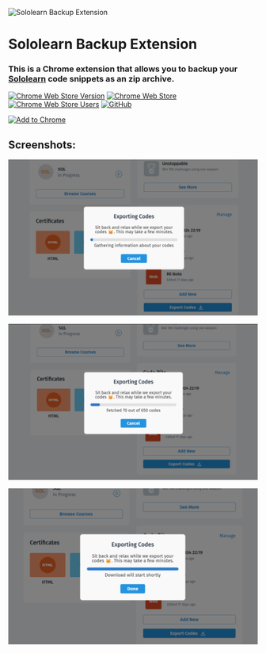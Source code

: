 ![Sololearn Backup Extension](https://github.com/arnav-kr/json-formatter/blob/main/branding/marquee_promo_tile.png?raw=true)


# Sololearn Backup Extension

### This is a Chrome extension that allows you to backup your [Sololearn](https://sololearn.com) code snippets as an zip archive.


[![Chrome Web Store Version](https://img.shields.io/chrome-web-store/v/hmmjnglghifpnoffnbjgadeckgnfhbnm?style=flat-square&logo=googlechrome&logoColor=%23fff&label=%20&color=%234285F4&labelColor=%233d3d3d)](https://chrome.google.com/webstore/detail/SLBackup/hmmjnglghifpnoffnbjgadeckgnfhbnm)
[![Chrome Web Store](https://img.shields.io/chrome-web-store/rating/hmmjnglghifpnoffnbjgadeckgnfhbnm?style=flat-square&logo=googlechrome&label=Webstore%20Rating&logoColor=%23fff&color=%234285F4&labelColor=%233d3d3d&link=https%3A%2F%2Fchrome.google.com%2Fwebstore%2Fdetail%2FSLBackup%2Fhmmjnglghifpnoffnbjgadeckgnfhbnm)](https://chrome.google.com/webstore/detail/SLBackup/hmmjnglghifpnoffnbjgadeckgnfhbnm)
[![Chrome Web Store Users](https://img.shields.io/chrome-web-store/users/hmmjnglghifpnoffnbjgadeckgnfhbnm?style=flat-square&logo=googlechrome&label=Webstore%20Users&logoColor=%23fff&color=%234285F4&labelColor=%233d3d3d&link=https%3A%2F%2Fchrome.google.com%2Fwebstore%2Fdetail%2FSLBackup%2Fhmmjnglghifpnoffnbjgadeckgnfhbnm)](https://chrome.google.com/webstore/detail/SLBackup/hmmjnglghifpnoffnbjgadeckgnfhbnm)
[![GitHub](https://img.shields.io/github/license/arnav-kr/SLBackup?style=flat-square&logo=github&logoColor=white&label=GitHub&labelColor=%233d3d3d&color=%234285F4)](https://github.com/arnav-kr/SLBackup)



<a href="https://chromewebstore.google.com/detail/sololearn-backup/hmmjnglghifpnoffnbjgadeckgnfhbnm"><img src="https://user-images.githubusercontent.com/72879799/229783871-ec49dba0-5c17-411b-892a-6ba0abee3fe7.svg" alt="Add to Chrome" height="64px"/></a>

## Screenshots:

![Export Starting](https://github.com/arnav-kr/SLBackup/blob/main/branding/screenshots/export_starting.png?raw=true)

![Export In Progress](https://github.com/arnav-kr/SLBackup/blob/main/branding/screenshots/export_in_progress.png?raw=true)

![Export Complete](https://github.com/arnav-kr/SLBackup/blob/main/branding/screenshots/file_downloaded.png?raw=true)